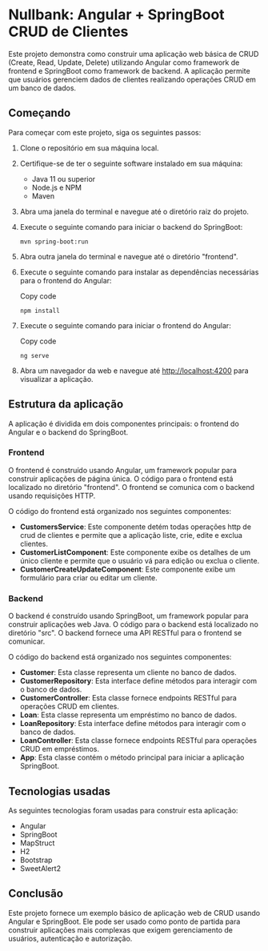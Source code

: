 
# Nullbank: Angular + SpringBoot CRUD de Clientes

Este projeto demonstra como construir uma aplicação web básica de CRUD (Create, Read, Update, Delete) utilizando Angular como framework de frontend e SpringBoot como framework de backend. A aplicação permite que usuários gerenciem dados de clientes realizando operações CRUD em um banco de dados.

## Começando

Para começar com este projeto, siga os seguintes passos:

1.  Clone o repositório em sua máquina local.
2.  Certifique-se de ter o seguinte software instalado em sua máquina:
    -   Java 11 ou superior
    -   Node.js e NPM
    -   Maven
3.  Abra uma janela do terminal e navegue até o diretório raiz do projeto.
4.  Execute o seguinte comando para iniciar o backend do SpringBoot:
    
    
    `mvn spring-boot:run` 
    
5.  Abra outra janela do terminal e navegue até o diretório "frontend".
6.  Execute o seguinte comando para instalar as dependências necessárias para o frontend do Angular:
    
    Copy code
    
    `npm install` 
    
7.  Execute o seguinte comando para iniciar o frontend do Angular:
    
    Copy code
    
    `ng serve` 
    
8.  Abra um navegador da web e navegue até [http://localhost:4200](http://localhost:4200/) para visualizar a aplicação.

## Estrutura da aplicação

A aplicação é dividida em dois componentes principais: o frontend do Angular e o backend do SpringBoot.

### Frontend

O frontend é construído usando Angular, um framework popular para construir aplicações de página única. O código para o frontend está localizado no diretório "frontend". O frontend se comunica com o backend usando requisições HTTP.

O código do frontend está organizado nos seguintes componentes:

-   **CustomersService**: Este componente detém todas operações  http de crud de clientes e permite que a aplicação liste, crie, edite e exclua clientes.
-   **CustomerListComponent**: Este componente exibe os detalhes de um único cliente e permite que o usuário vá para edição ou exclua o cliente.
-   **CustomerCreateUpdateComponent**: Este componente exibe um formulário para criar ou editar um cliente.

### Backend

O backend é construído usando SpringBoot, um framework popular para construir aplicações web Java. O código para o backend está localizado no diretório "src". O backend fornece uma API RESTful para o frontend se comunicar.

O código do backend está organizado nos seguintes componentes:

-   **Customer**: Esta classe representa um cliente no banco de dados.
-   **CustomerRepository**: Esta interface define métodos para interagir com o banco de dados.
-   **CustomerController**: Esta classe fornece endpoints RESTful para operações CRUD em clientes.
-   **Loan**: Esta classe representa um empréstimo no banco de dados.
- **LoanRepository**: Esta interface define métodos para interagir com o banco de dados.
- **LoanController**: Esta classe fornece endpoints RESTful para operações CRUD em empréstimos.
-   **App**: Esta classe contém o método principal para iniciar a aplicação SpringBoot.

## Tecnologias usadas

As seguintes tecnologias foram usadas para construir esta aplicação:

-   Angular
-   SpringBoot
-  MapStruct
-   H2
-   Bootstrap
-  SweetAlert2

## Conclusão

Este projeto fornece um exemplo básico de aplicação web de CRUD usando Angular e SpringBoot. Ele pode ser usado como ponto de partida para construir aplicações mais complexas que exigem gerenciamento de usuários, autenticação e autorização.
